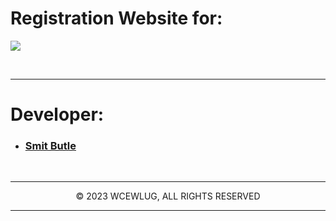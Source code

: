 # Registration Website for:

<img src="https://res.cloudinary.com/dduur8qoo/image/upload/v1700205271/WALLPAPER_1_c7xtsk.png">

<br><hr/>

# Developer:

- ### [Smit Butle](https://github.com/smitbutle)

<br/><hr/>

<p align="center">© 2023 WCEWLUG, ALL RIGHTS RESERVED</p>
<hr/>
</div>
